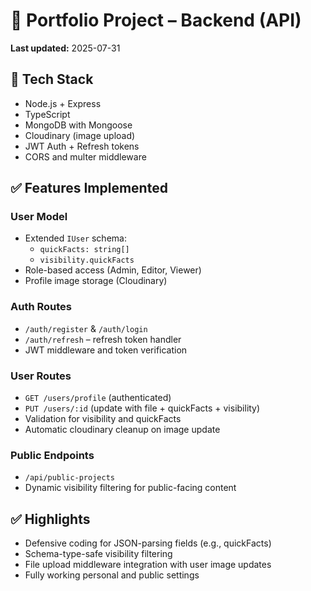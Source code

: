 # 🔧 Portfolio Project – Backend (API)

**Last updated:** 2025-07-31

## 🚀 Tech Stack
- Node.js + Express
- TypeScript
- MongoDB with Mongoose
- Cloudinary (image upload)
- JWT Auth + Refresh tokens
- CORS and multer middleware

## ✅ Features Implemented

### User Model
- Extended `IUser` schema:
  - `quickFacts: string[]`
  - `visibility.quickFacts`
- Role-based access (Admin, Editor, Viewer)
- Profile image storage (Cloudinary)

### Auth Routes
- `/auth/register` & `/auth/login`
- `/auth/refresh` – refresh token handler
- JWT middleware and token verification

### User Routes
- `GET /users/profile` (authenticated)
- `PUT /users/:id` (update with file + quickFacts + visibility)
- Validation for visibility and quickFacts
- Automatic cloudinary cleanup on image update

### Public Endpoints
- `/api/public-projects`
- Dynamic visibility filtering for public-facing content

## ✅ Highlights
- Defensive coding for JSON-parsing fields (e.g., quickFacts)
- Schema-type-safe visibility filtering
- File upload middleware integration with user image updates
- Fully working personal and public settings
